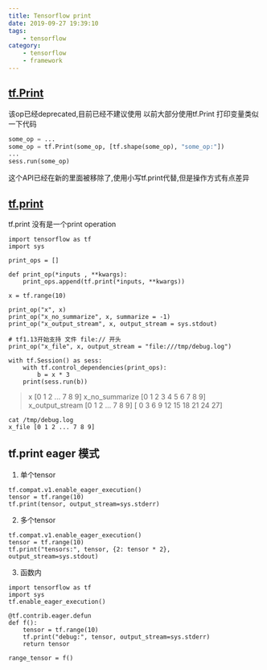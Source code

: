 ```yaml
---
title: Tensorflow print
date: 2019-09-27 19:39:10
tags:
    - tensorflow
category:
    - tensorflow
    - framework
---
```

## [tf.Print](https://www.tensorflow.org/api_docs/python/tf/Print?hl=en)
 该op已经deprecated,目前已经不建议使用
 以前大部分使用tf.Print 打印变量类似一下代码
 ```python
 some_op = ...
 some_op = tf.Print(some_op, [tf.shape(some_op), "some_op:"])
 ...
 sess.run(some_op)
 ```
 这个API已经在新的里面被移除了,使用小写tf.print代替,但是操作方式有点差异



## [tf.print](https://www.tensorflow.org/api_docs/python/tf/print?hl=en)
tf.print
没有是一个print operation

```
import tensorflow as tf
import sys

print_ops = []

def print_op(*inputs , **kwargs):
    print_ops.append(tf.print(*inputs, **kwargs))

x = tf.range(10)

print_op("x", x)
print_op("x_no_summarize", x, summarize = -1)
print_op("x_output_stream", x, output_stream = sys.stdout)

# tf1.13开始支持 文件 file:// 开头
print_op("x_file", x, output_stream = "file:///tmp/debug.log")

with tf.Session() as sess:
    with tf.control_dependencies(print_ops):
        b = x * 3
    print(sess.run(b))

```

> x [0 1 2 ... 7 8 9]
> x_no_summarize [0 1 2 3 4 5 6 7 8 9]
> x_output_stream [0 1 2 ... 7 8 9]
> [ 0  3  6  9 12 15 18 21 24 27]

```
cat /tmp/debug.log                                                              
x_file [0 1 2 ... 7 8 9]
```

## tf.print eager 模式
1. 单个tensor
```
tf.compat.v1.enable_eager_execution()
tensor = tf.range(10)
tf.print(tensor, output_stream=sys.stderr)
```

2. 多个tensor
```
tf.compat.v1.enable_eager_execution()
tensor = tf.range(10)
tf.print("tensors:", tensor, {2: tensor * 2}, output_stream=sys.stdout)
```

3. 函数内
```
import tensorflow as tf
import sys
tf.enable_eager_execution()

@tf.contrib.eager.defun
def f():
    tensor = tf.range(10)
    tf.print("debug:", tensor, output_stream=sys.stderr)
    return tensor

range_tensor = f()
```

